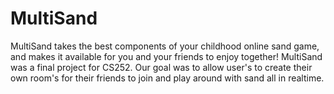 # MultiSand
MultiSand takes the best components of your childhood online sand game, and makes it available for you and your friends to enjoy together! MultiSand was a final project for CS252. Our goal was to allow user's to create their own room's for their friends to join and play around with sand all in realtime. 
